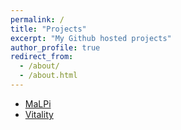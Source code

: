 ```yaml
---
permalink: /
title: "Projects"
excerpt: "My Github hosted projects"
author_profile: true
redirect_from: 
  - /about/
  - /about.html
---
```


* [MaLPi](/malpi/)
* [Vitality](Vitality/index.html)
